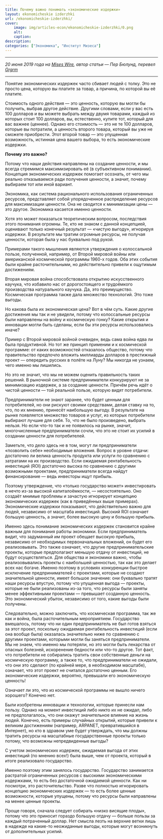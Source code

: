 ```yaml
---
title: Почему важно понимать «экономические издержки»
layout: ekonomicheskie izderzhki
url: /ekonomicheskie-izderzhki/
cover:
    image: img/articles-econ/ekonomicheskie-izderzhki/0.png
    alt: 
    caption: 
description:
categories: ["Экономика", "Институт Мизеса"]
---
```


-----

*20 июня 2019 года на [Mises Wire](https://mises.org/mises-wire/why-its-important-understand-economic-costs), автор статьи — Пер Бюлунд, перевел [Grgrm](https://yakihonne.com/users/npub1qzr3j58q0gwfhqdj33pc8wtfaj9ffn7nrdt6p7p7tvn0qrf7e0wsggv43p "Nostr")*

-----

Понятие экономических издержек часто сбивает людей с толку. Это не просто цена, которую вы платите за товар, а причина, по которой вы её платите.  

Стоимость одного действия — это ценность, которую вы могли бы получить, выбрав другое действие. Другими словами, если у вас есть 100 долларов и вы можете выбрать между двумя товарами, каждый из которых стоит 100 долларов, вы, естественно, купите тот, который для вас важнее (ценнее). Однако его стоимость — это не те 100 долларов, которые вы потратили, а ценность второго товара, который вы уже не сможете приобрести. Этот второй товар — это упущенная возможность, истинная цена вашего выбора, то есть экономические издержки.

**Почему это важно?**

Потому что наши действия направлены на создание ценности, и мы всегда стремимся максимизировать её (в субъективном понимании). Концепция экономических издержек помогает осознать, от чего мы реально отказываемся ради получения ценности, а значит, почему выбираем тот или иной вариант.  

Экономика, как система рационального использования ограниченных ресурсов, представляет собой упорядоченное распределение ресурсов для максимизации ценности. Она не сводится к минимизации цены — это другое. Экономика касается именно ценности.  

Хотя это может показаться теоретическим вопросом, последствия этого понимания огромны. Те, кто не знаком с данной концепцией, оценивают только конечный результат — «чистую выгоду», игнорируя издержки. В результате мы тратим огромные ресурсы, не получая ценности, которая была у нас буквально под рукой.

Примерами такого мышления являются утверждения о колоссальной пользе, полученной, например, от Второй мировой войны или американской космической программы 1960-х годов. Оба этих события были крайне расточительными, но действительно привели к ощутимым достижениям.  

Вторая мировая война способствовала открытию искусственного каучука, что избавило нас от дорогостоящего и трудоёмкого производства натурального каучука. Да, это преимущество. Космическая программа также дала множество технологий. Это тоже выгоды.  

Но какова была их экономическая цена? Вот в чём суть. Какие другие достижения мы так и не увидели, потому что колоссальные ресурсы были направлены на войну и космическую гонку? Какие открытия и инновации могли быть сделаны, если бы эти ресурсы использовались иначе?

Пример с Второй мировой войной очевиден, ведь сама война едва ли была продуктивной. Но тот же принцип применим и к космической программе: от каких возможностей отказалось общество, потому что правительство предпочло вложить миллиарды долларов в престижный проект — опередить русских в полёте на Луну? Мы никогда не узнаем, чего именно мы лишились.

Но это не значит, что мы не можем оценить правильность таких решений. В рыночной системе предприниматели конкурируют не за минимизацию издержек, а за создание ценности. Причём речь идёт о чистой ценности — той реальной пользе, которую видят потребители.  

Предприниматели не знают заранее, что будет ценным для потребителей, но они рискуют своими средствами, делая ставку на то, что, по их мнению, принесёт наибольшую выгоду. В результате на рынке появляется множество товаров и услуг, из которых потребители выбирают лучшие для себя. То, что не было произведено, выбрать нельзя. Но если что-то так и не появилось на рынке, значит, многочисленные предприниматели сочли, что это не стоит их усилий в создании ценности для потребителей.

Заметьте, что дело здесь не в том, могут ли предприниматели «позволить себе» необходимые вложения. Вопрос в уровне отдачи: достаточно ли велика ценность продукта или услуги по сравнению с затратами на их производство. Если ожидаемая рентабельность инвестиций (ROI) достаточно высока по сравнению с другими возможными проектами, предприниматели всегда найдут финансирование — ведь инвесторы ищут прибыль.  

Поэтому утверждение, что «только государство может» инвестировать в нечто из-за высокой капиталоёмкости, — несостоятельно. Оно создаёт мнимые проблемы и зачастую игнорирует концепцию экономических издержек (как в приведённых выше примерах). Экономические издержки показывают, что действительно важно для людей, независимо от масштаба инвестиций. Высокий ROI означает большую ценность, а значит, более высокую цену и большую прибыль.

Именно здесь понимание экономических издержек становится крайне важным для понимания работы экономики. Если предприниматель видит, что задуманный им проект обещает высокую прибыль, независимо от необходимых первоначальных вложений, он будет его реализовывать. Это также означает, что другие предпринимательские проекты, которые предполагают меньшую отдачу от инвестиций, не будут осуществляться. Для общества и экономики важно, чтобы реализовывались проекты с наибольшей ценностью, так как это делает всех нас богаче. Именно поэтому в условиях конкуренции быстрое исключение предпринимателей с проектами, которые не создают значительной ценности, имеет большое значение: они буквально тратят наши ресурсы впустую, потому что упущенная выгода — проекты, которые не были реализованы из-за того, что ресурсы были заняты менее эффективными проектами — превышает созданную ценность. Это экономический убыток, независимо от того, какие выгоды были получены.

Следовательно, можно заключить, что космическая программа, так же как и война, была расточительным мероприятием. Государство вмешалось, потому что ни один предприниматель не был готов взяться за этот проект, поскольку ожидаемая рентабельность инвестиций (если она вообще была) оказалась значительно ниже по сравнению с другими проектами, которыми могли бы заняться предприниматели. Мы не знаем, что именно мы потеряли, но это могли быть лекарства от опасных болезней, искоренение бедности или что-то другое. Тот факт, что потребители не собирались тратить свои собственные деньги на космическую программу, а также то, что предприниматели не ожидали, что они это сделают (по крайней мере, в необходимом масштабе), означает, что этот проект не считался достаточно ценным. Его экономические издержки, вероятно, превышали его экономическую ценность!

Означает ли это, что из космической программы не вышло ничего хорошего? Конечно нет.  

Были изобретены инновации и технологии, которые принесли нам пользу. Однако на момент инвестиций либо никто их не ожидал, либо не предполагалось, что они окажут значительное влияние на жизнь людей. Конечно, есть примеры случайных открытий, которые привели к великим достижениям (например, ARPANET, превратившийся в Интернет), но кто в здравом уме будет утверждать, что мы должны тратить ресурсы на масштабные государственные проекты только потому, что возможны непредвиденные выгоды?  

С учетом экономических издержек, ожидаемая выгода от этих инвестиций (по мнению всех!) была выше, чем от проекта, который в итоге реализовало государство.

Именно поэтому этим занялось государство. Государство занимается растратой ограниченных ресурсов с высокими экономическими издержками, то есть без достаточной ожидаемой ценности. Как ни посмотри, это расточительство. Разве что полностью игнорировать концепцию экономических издержек — то есть более ценные возможности, которые упущены, потому что ресурсы были направлены на менее ценные проекты.  

Проще говоря, сначала следует собирать «низко висящие плоды», потому что это приносит гораздо большую отдачу — больше пользы за каждый потраченный доллар. Нет смысла лезть на верхние ветки лишь в надежде на какие-то неожиданные выгоды, которые могут возникнуть от дополнительных усилий.